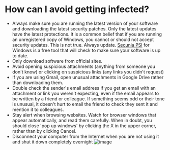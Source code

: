 [Title]: # (How can I avoid getting infected?)
[Order]: # (7)

# How can I avoid getting infected?

*   Always make sure you are running the latest version of your software and downloading the latest security patches. Only the latest updates have the latest protections. It is a common belief that if you are running an unregistered copy of Windows, you cannot or should not accept security updates. This is not true. Always update. [Secunia PSI](https://secunia.com/products/consumer/psi/sys_req/) for Windows is a free tool that will check to make sure your software is up to date.
*   Only download software from official sites.
*   Avoid opening suspicious attachments (anything from someone you don't know) or clicking on suspicious links (any links you didn't request)
*   If you are using Gmail, open unusual attachments in Google Drive rather than downloading them.
*   Double check the sender's email address if you get an email with an attachment or link you weren't expecting, even if the email appears to be written by a friend or colleague. If something seems odd or their tone is unusual, it doesn't hurt to email the friend to check they sent it and mention it to colleagues.
*   Stay alert when browsing websites. Watch for browser windows that appear automatically, and read them carefully. When in doubt, you should close 'pop up windows' by clicking the X in the upper corner, rather than by clicking Cancel.
*   Disconnect your computer from the Internet when you are not using it and shut it down completely overnight
![image](malware4.png)